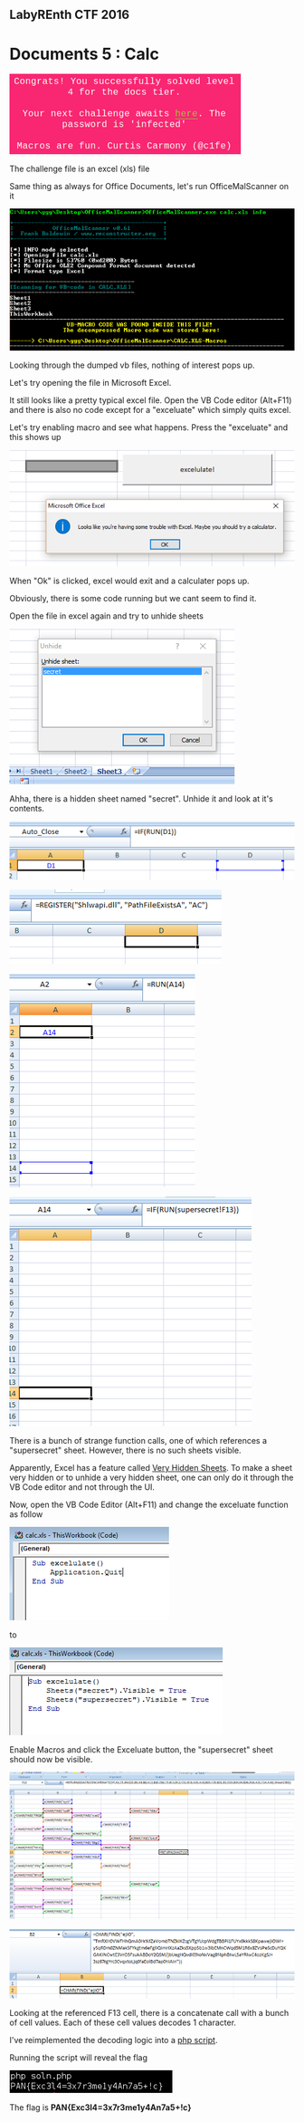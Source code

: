 ## LabyREnth CTF 2016
# Documents 5 : Calc

![qn](img/qn.png)

The challenge file is an excel (xls) file

Same thing as always for Office Documents, let's run OfficeMalScanner on it

![scanner](img/01.png)

Looking through the dumped vb files, nothing of interest pops up.

Let's try opening the file in Microsoft Excel.

It still looks like a pretty typical excel file. Open the VB Code editor (Alt+F11) and there is also no code except for a "exceluate" which simply quits excel.

Let's try enabling macro and see what happens. Press the "exceluate" and this shows up

![oops](img/02.png)

When "Ok" is clicked, excel would exit and a calculater pops up.

Obviously, there is some code running but we cant seem to find it.

Open the file in excel again and try to unhide sheets

![unhide](img/03.png)

Ahha, there is a hidden sheet named "secret". Unhide it and look at it's contents.

![secret1](img/04.png)

![secret2](img/05.png)

![secret3](img/06.png)

![secret4](img/07.png)

There is a bunch of strange function calls, one of which references a "supersecret" sheet. However, there is no such sheets visible.

Apparently, Excel has a feature called [Very Hidden Sheets](http://www.excel-university.com/make-an-excel-worksheet-very-hidden/). To make a sheet very hidden or to unhide a very hidden sheet, one can only do it through the VB Code editor and not through the UI.

Now, open the VB Code Editor (Alt+F11) and change the exceluate function as follow

![beforecode](img/08.png)

to 

![aftercode](img/09.png)

Enable Macros and click the Exceluate button, the "supersecret" sheet should now be visible.

![supersecret1](img/10.png)

![supersecret2](img/11.png)

Looking at the referenced F13 cell, there is a concatenate call with a bunch of cell values. Each of these cell values decodes 1 character.

I've reimplemented the decoding logic into a [php script](soln.php).

Running the script will reveal the flag

![flag](img/12.png)

The flag is **PAN{Exc3l4=3x7r3me1y4An7a5+!c}**